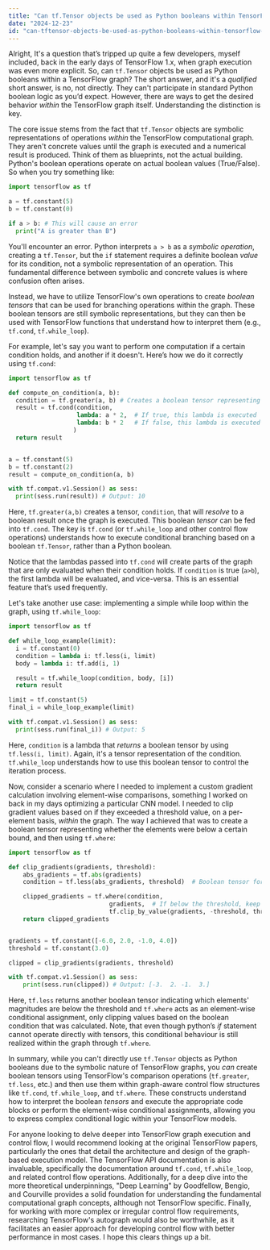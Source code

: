 ```yaml
---
title: "Can tf.Tensor objects be used as Python booleans within TensorFlow graph execution?"
date: "2024-12-23"
id: "can-tftensor-objects-be-used-as-python-booleans-within-tensorflow-graph-execution"
---
```


Alright,  It's a question that’s tripped up quite a few developers, myself included, back in the early days of TensorFlow 1.x, when graph execution was even more explicit. So, can `tf.Tensor` objects be used as Python booleans within a TensorFlow graph? The short answer, and it's a *qualified* short answer, is no, not directly. They can't participate in standard Python boolean logic as you’d expect. However, there are ways to get the desired behavior *within* the TensorFlow graph itself. Understanding the distinction is key.

The core issue stems from the fact that `tf.Tensor` objects are symbolic representations of operations *within* the TensorFlow computational graph. They aren't concrete values until the graph is executed and a numerical result is produced. Think of them as blueprints, not the actual building. Python's boolean operations operate on actual boolean values (True/False). So when you try something like:

```python
import tensorflow as tf

a = tf.constant(5)
b = tf.constant(0)

if a > b: # This will cause an error
  print("A is greater than B")
```

You'll encounter an error. Python interprets `a > b` as a *symbolic operation*, creating a `tf.Tensor`, but the `if` statement requires a definite boolean *value* for its condition, not a symbolic representation of an operation. This fundamental difference between symbolic and concrete values is where confusion often arises.

Instead, we have to utilize TensorFlow's own operations to create *boolean tensors* that can be used for branching operations within the graph. These boolean tensors are still symbolic representations, but they can then be used with TensorFlow functions that understand how to interpret them (e.g., `tf.cond`, `tf.while_loop`).

For example, let's say you want to perform one computation if a certain condition holds, and another if it doesn't. Here’s how we do it correctly using `tf.cond`:

```python
import tensorflow as tf

def compute_on_condition(a, b):
  condition = tf.greater(a, b) # Creates a boolean tensor representing the condition a > b
  result = tf.cond(condition,
                   lambda: a * 2,  # If true, this lambda is executed
                   lambda: b * 2   # If false, this lambda is executed
                  )
  return result


a = tf.constant(5)
b = tf.constant(2)
result = compute_on_condition(a, b)

with tf.compat.v1.Session() as sess:
  print(sess.run(result)) # Output: 10
```

Here, `tf.greater(a,b)` creates a tensor, `condition`, that will *resolve* to a boolean result once the graph is executed. This boolean *tensor* can be fed into `tf.cond`. The key is `tf.cond` (or `tf.while_loop` and other control flow operations) understands how to execute conditional branching based on a boolean `tf.Tensor`, rather than a Python boolean.

Notice that the lambdas passed into `tf.cond` will create parts of the graph that are only evaluated when their condition holds. If `condition` is true (`a>b`), the first lambda will be evaluated, and vice-versa. This is an essential feature that’s used frequently.

Let's take another use case: implementing a simple while loop within the graph, using `tf.while_loop`:

```python
import tensorflow as tf

def while_loop_example(limit):
  i = tf.constant(0)
  condition = lambda i: tf.less(i, limit)
  body = lambda i: tf.add(i, 1)

  result = tf.while_loop(condition, body, [i])
  return result

limit = tf.constant(5)
final_i = while_loop_example(limit)

with tf.compat.v1.Session() as sess:
  print(sess.run(final_i)) # Output: 5
```

Here, `condition` is a lambda that *returns* a boolean tensor by using `tf.less(i, limit)`. Again, it's a tensor representation of the condition. `tf.while_loop` understands how to use this boolean tensor to control the iteration process.

Now, consider a scenario where I needed to implement a custom gradient calculation involving element-wise comparisons, something I worked on back in my days optimizing a particular CNN model. I needed to clip gradient values based on if they exceeded a threshold value, on a per-element basis, *within* the graph. The way I achieved that was to create a boolean tensor representing whether the elements were below a certain bound, and then using `tf.where`:

```python
import tensorflow as tf

def clip_gradients(gradients, threshold):
    abs_gradients = tf.abs(gradients)
    condition = tf.less(abs_gradients, threshold)  # Boolean tensor for elements below the threshold.

    clipped_gradients = tf.where(condition,
                            gradients,  # If below the threshold, keep the original gradient.
                            tf.clip_by_value(gradients, -threshold, threshold)) # If not, clip them.
    return clipped_gradients


gradients = tf.constant([-6.0, 2.0, -1.0, 4.0])
threshold = tf.constant(3.0)

clipped = clip_gradients(gradients, threshold)

with tf.compat.v1.Session() as sess:
    print(sess.run(clipped)) # Output: [-3.  2. -1.  3.]
```
Here, `tf.less` returns another boolean tensor indicating which elements' magnitudes are below the threshold and `tf.where` acts as an element-wise conditional assignment, only clipping values based on the boolean condition that was calculated. Note, that even though python’s *if* statement cannot operate directly with tensors, this conditional behaviour is still realized within the graph through `tf.where`.

In summary, while you can't directly use `tf.Tensor` objects as Python booleans due to the symbolic nature of TensorFlow graphs, you *can* create boolean tensors using TensorFlow's comparison operations (`tf.greater`, `tf.less`, etc.) and then use them within graph-aware control flow structures like `tf.cond`, `tf.while_loop`, and `tf.where`. These constructs understand how to interpret the boolean *tensors* and execute the appropriate code blocks or perform the element-wise conditional assignments, allowing you to express complex conditional logic within your TensorFlow models.

For anyone looking to delve deeper into TensorFlow graph execution and control flow, I would recommend looking at the original TensorFlow papers, particularly the ones that detail the architecture and design of the graph-based execution model. The TensorFlow API documentation is also invaluable, specifically the documentation around `tf.cond`, `tf.while_loop`, and related control flow operations. Additionally, for a deep dive into the more theoretical underpinnings, "Deep Learning" by Goodfellow, Bengio, and Courville provides a solid foundation for understanding the fundamental computational graph concepts, although not TensorFlow specific. Finally, for working with more complex or irregular control flow requirements, researching TensorFlow's autograph would also be worthwhile, as it facilitates an easier approach for developing control flow with better performance in most cases. I hope this clears things up a bit.
